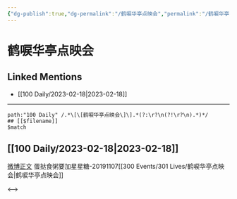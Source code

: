 ```yaml
---
{"dg-publish":true,"dg-permalink":"/鹤唳华亭点映会","permalink":"/鹤唳华亭点映会/","created":"2023-02-19T13:50:39.000+08:00","updated":"2023-04-10T16:33:56.666+08:00"}
---
```


# 鹤唳华亭点映会

## Linked Mentions
- [[100 Daily/2023-02-18\|2023-02-18]]


---

```expander
path:"100 Daily" /.*\[\[鹤唳华亭点映会\]\].*(?:\r?\n(?!\r?\n).*)*/
## [[$filename]]
$match
```
## [[100 Daily/2023-02-18\|2023-02-18]]
[微博正文](https://m.weibo.cn/6048634807/4870575644742939) 蛋挞食粥要加星星糖-20191107[[300 Events/301 Lives/鹤唳华亭点映会\|鹤唳华亭点映会]]

<-->